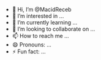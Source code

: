 - 👋 Hi, I’m @MacidReceb
- 👀 I’m interested in ...
- 🌱 I’m currently learning ...
- 💞️ I’m looking to collaborate on ...
- 📫 How to reach me ...
- 😄 Pronouns: ...
- ⚡ Fun fact: ...

<!---
MacidReceb/MacidReceb is a ✨ special ✨ repository because its `README.md` (this file) appears on your GitHub profile.
You can click the Preview link to take a look at your changes.
--->
